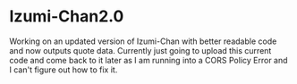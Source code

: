 # Izumi-Chan2.0
Working on an updated version of Izumi-Chan with better readable code and now outputs quote data. Currently just going to upload this current code and come back to it later as I am running into a CORS Policy Error and I can't figure out how to fix it.
